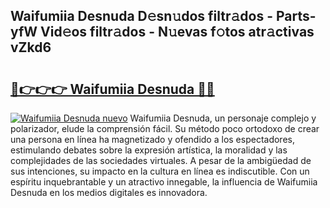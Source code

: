 ## Waifumiia Desnuda D𝚎sn𝚞dos filtr𝚊dos - Parts-yfW Vid𝚎os filtr𝚊dos - N𝚞evas f𝚘tos atr𝚊ctivas vZkd6

# <h2><a href="http://mb9koy.tromn.icu/?c=Waifumiia+Desnuda">🔗👉👉👉 Waifumiia Desnuda 🔗🔗</a></h2>

[![Waifumiia Desnuda nuevo](https://i.imgur.com/pEAQMta.gif)](http://mb9koy.tromn.icu/?c=Waifumiia+Desnuda)
Waifumiia Desnuda, un personaje complejo y polarizador, elude la comprensión fácil. Su método poco ortodoxo de crear una persona en línea ha magnetizado y ofendido a los espectadores, estimulando debates sobre la expresión artística, la moralidad y las complejidades de las sociedades virtuales. A pesar de la ambigüedad de sus intenciones, su impacto en la cultura en línea es indiscutible. Con un espíritu inquebrantable y un atractivo innegable, la influencia de Waifumiia Desnuda en los medios digitales es innovadora.
